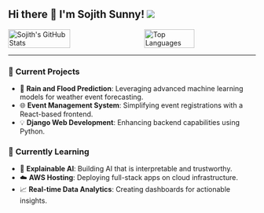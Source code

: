 ## Hi there 👋 I'm Sojith Sunny!    ![](https://komarev.com/ghpvc/?username=sojith29034)

<div style="display: flex; justify-content: space-between;">
  <img src="https://github-readme-stats.vercel.app/api?username=sojith29034&show_icons=true&theme=radical" alt="Sojith's GitHub Stats" style="width: 50%;"/>
  <img src="https://github-readme-stats.vercel.app/api/top-langs/?username=sojith29034&layout=compact&theme=radical&hide_progress=true" alt="Top Languages" style="width: 45%;"/>
</div>

---

### 🔭 **Current Projects**
- 🚀 **Rain and Flood Prediction**: Leveraging advanced machine learning models for weather event forecasting.
- 🌐 **Event Management System**: Simplifying event registrations with a React-based frontend.
- 💡 **Django Web Development**: Enhancing backend capabilities using Python.

### 🌱 **Currently Learning**
- 🧠 **Explainable AI**: Building AI that is interpretable and trustworthy.
- ☁️ **AWS Hosting**: Deploying full-stack apps on cloud infrastructure.
- 📈 **Real-time Data Analytics**: Creating dashboards for actionable insights.
